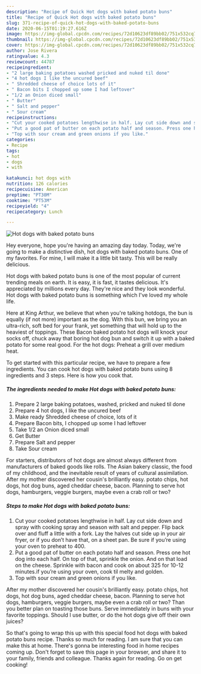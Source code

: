 ```yaml
---
description: "Recipe of Quick Hot dogs with baked potato buns"
title: "Recipe of Quick Hot dogs with baked potato buns"
slug: 371-recipe-of-quick-hot-dogs-with-baked-potato-buns
date: 2020-06-15T01:19:27.616Z
image: https://img-global.cpcdn.com/recipes/72d10623df89bb02/751x532cq70/hot-dogs-with-baked-potato-buns-recipe-main-photo.jpg
thumbnail: https://img-global.cpcdn.com/recipes/72d10623df89bb02/751x532cq70/hot-dogs-with-baked-potato-buns-recipe-main-photo.jpg
cover: https://img-global.cpcdn.com/recipes/72d10623df89bb02/751x532cq70/hot-dogs-with-baked-potato-buns-recipe-main-photo.jpg
author: Jose Rivera
ratingvalue: 4.3
reviewcount: 44787
recipeingredient:
- "2 large baking potatoes washed pricked and nuked til done"
- "4 hot dogs I like the uncured beef"
- " Shredded cheese of choice lots of it"
- " Bacon bits I chopped up some I had leftover"
- "1/2 an Onion diced small"
- " Butter"
- " Salt and pepper"
- " Sour cream"
recipeinstructions:
- "Cut your cooked potatoes lengthwise in half. Lay cut side down and spray with cooking spray and season with salt and pepper. Flip back over and fluff a little with a fork. Lay the halves cut side up in your air fryer, or if you don’t have that, on a sheet pan. Be sure if you’re using your oven to preheat to 400."
- "Put a good pat of butter on each potato half and season. Press one hot dog into each half. On top of that, sprinkle the onion. And on that load on the cheese. Sprinkle with bacon and cook on about 325 for 10-12 minutes.if you’re using your oven, cook til melty and golden."
- "Top with sour cream and green onions if you like."
categories:
- Recipe
tags:
- hot
- dogs
- with

katakunci: hot dogs with 
nutrition: 126 calories
recipecuisine: American
preptime: "PT30M"
cooktime: "PT53M"
recipeyield: "4"
recipecategory: Lunch

---
```



![Hot dogs with baked potato buns](https://img-global.cpcdn.com/recipes/72d10623df89bb02/751x532cq70/hot-dogs-with-baked-potato-buns-recipe-main-photo.jpg)

Hey everyone, hope you're having an amazing day today. Today, we're going to make a distinctive dish, hot dogs with baked potato buns. One of my favorites. For mine, I will make it a little bit tasty. This will be really delicious.

Hot dogs with baked potato buns is one of the most popular of current trending meals on earth. It is easy, it is fast, it tastes delicious. It's appreciated by millions every day. They're nice and they look wonderful. Hot dogs with baked potato buns is something which I've loved my whole life.

Here at King Arthur, we believe that when you&#39;re talking hotdogs, the bun is equally (if not more) important as the dog. With this bun, we bring you an ultra-rich, soft bed for your frank, yet something that will hold up to the heaviest of toppings. These Bacon baked potato hot dogs will knock your socks off, chuck away that boring hot dog bun and switch it up with a baked potato for some real good. For the hot dogs: Preheat a grill over medium heat.


To get started with this particular recipe, we have to prepare a few ingredients. You can cook hot dogs with baked potato buns using 8 ingredients and 3 steps. Here is how you cook that.

<!--inarticleads1-->

##### The ingredients needed to make Hot dogs with baked potato buns:

1. Prepare 2 large baking potatoes, washed, pricked and nuked til done
1. Prepare 4 hot dogs, I like the uncured beef
1. Make ready  Shredded cheese of choice, lots of it
1. Prepare  Bacon bits, I chopped up some I had leftover
1. Take 1/2 an Onion diced small
1. Get  Butter
1. Prepare  Salt and pepper
1. Take  Sour cream


For starters, distributors of hot dogs are almost always different from manufacturers of baked goods like rolls. The Asian bakery classic, the food of my childhood, and the inevitable result of years of cultural assimilation. After my mother discovered her cousin&#39;s brilliantly easy. potato chips, hot dogs, hot dog buns, aged cheddar cheese, bacon. Planning to serve hot dogs, hamburgers, veggie burgers, maybe even a crab roll or two? 

<!--inarticleads2-->

##### Steps to make Hot dogs with baked potato buns:

1. Cut your cooked potatoes lengthwise in half. Lay cut side down and spray with cooking spray and season with salt and pepper. Flip back over and fluff a little with a fork. Lay the halves cut side up in your air fryer, or if you don’t have that, on a sheet pan. Be sure if you’re using your oven to preheat to 400.
1. Put a good pat of butter on each potato half and season. Press one hot dog into each half. On top of that, sprinkle the onion. And on that load on the cheese. Sprinkle with bacon and cook on about 325 for 10-12 minutes.if you’re using your oven, cook til melty and golden.
1. Top with sour cream and green onions if you like.


After my mother discovered her cousin&#39;s brilliantly easy. potato chips, hot dogs, hot dog buns, aged cheddar cheese, bacon. Planning to serve hot dogs, hamburgers, veggie burgers, maybe even a crab roll or two? Than you better plan on toasting those buns. Serve immediately in buns with your favorite toppings. Should I use butter, or do the hot dogs give off their own juices? 

So that's going to wrap this up with this special food hot dogs with baked potato buns recipe. Thanks so much for reading. I am sure that you can make this at home. There's gonna be interesting food in home recipes coming up. Don't forget to save this page in your browser, and share it to your family, friends and colleague. Thanks again for reading. Go on get cooking!
